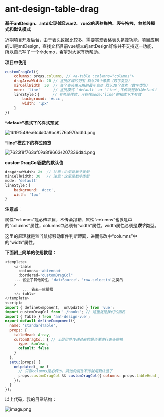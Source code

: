 # ant-design-table-drag
**基于antDesign、antd实现兼容vue2、vue3的表格拖拽、表头拖拽，参考线模式和默认模式**

近期项目开发后台，由于表头数据比较多，需要实现表格表头拖拽功能，项目应用的UI是antDesign，查找文档目前vue版本的antDesign好像并不支持这一功能，所以自己写了一个小demo，希望对大家有所帮助。

**项目中使用**

~~~javascript
customDragCol({
    columns: props.columns, // <a-table :columns="columns">
    dragAreaWidth: 20 // 拖拽区域的范围 默认20个像素（数字类型）
    minCellWidth: 30  // 每个表头单元格的最小宽度 默认30个像素（数字类型）
    mode: 'line'      // 拖拽模式 'default' or 'line',不传就是默认default
    lineStyle：{      // 参考线样式，只有在mode:'line'的模式下才有效
     	background: '#ccc',
        width: '1px'
	}     
})
~~~

**“default”模式下的样式预览**

![1b191549ea6c4d0a9bc8276a970dd1d.png](https://i.loli.net/2021/09/18/N9Y8WILaSf2Hxvi.png)

**“line”模式下的样式预览**

![7623f8f763af09a8f9663e207336d94.png](https://i.loli.net/2021/09/18/X5ZS8zAhF6i4Rrg.png)



**customDragCol函数的默认值**

```javascript
dragAreaWidth: 20  // 注意：这里是数字类型
minCellWidth: 30   // 注意：这里是数字类型
mode: 'default'
lineStyle：{
    background: '#ccc',
    width: '1px'
}  
```

**注意点：**

​		属性“columns”是必传项目，不传会报错。属性“columns”也就是<a-table :columns="columns">中的“columns”属性，columns中必须有“width”属性，width属性必须是***数字***类型。

​		这里的原理就是监听鼠标移动事件判断距离，进而修改<a-table :columns="columns">中“columns”中的“width”属性。

**下面附上简单的使用教程：**

~~~javascript
<template>
    <a-table
      :columns="tableHead"
      :bordered="customDragCol"
	... 省去了其他属性，'dataSource'、'row-selectio'之类的
    >
    	... 省去一些插槽
    </a-table>
</template>
<script>
import { defineComponent,  onUpdated } from 'vue';
import customDragCol from './hooks'; // 这里就是我们的函数
import { Table } from 'ant-design-vue';
export default defineComponent({
  name: 'standardTable',
  props: {
    tableHead: Array,
    customDragCol: { // 上层组件传递过来的是否要进行表头拖拽
      type: Boolean,
      default: false
    }
  },
  setup(props) {
    onUpdated(_ => {
      // 只有columns是必传的，其他的属性不传就用默认值了
      props.customDragCol && customDragCol({ columns: props.tableHead });
    });
  }
});
~~~

以上代码，我的目录结构：

![image.png](https://i.loli.net/2021/09/18/TJCF63VPD2yurXH.png)
